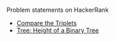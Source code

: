 Problem statements on HackerRank
* [Compare the Triplets](https://www.hackerrank.com/challenges/compare-the-triplets/problem)
* [Tree: Height of a Binary Tree](https://www.hackerrank.com/challenges/tree-height-of-a-binary-tree/problem?h_l=interview&playlist_slugs%5B%5D=interview-preparation-kit&playlist_slugs%5B%5D=trees "Tree: Height of a Binary Tree")
